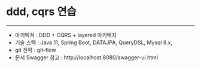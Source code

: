 # ddd, cqrs 연습

---
- 아키텍쳐 : DDD + CQRS + layered 아키텍처
- 기술 스텍 : Java 11, Spring Boot, DATAJPA, QueryDSL, Mysql 8.x, 
- git 전략 : git-flow
- 문서 Swagger 참고 : http://localhost:8080/swagger-ui.html
